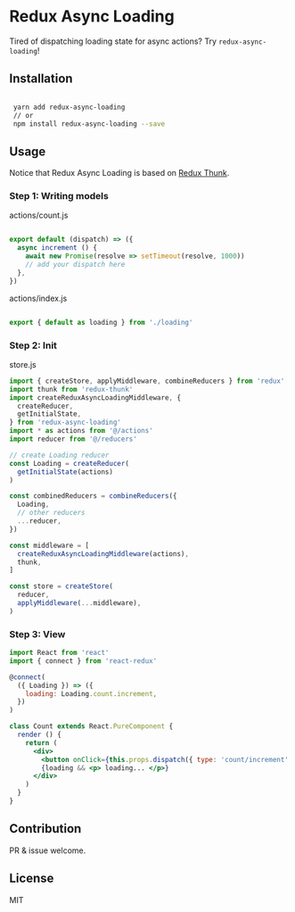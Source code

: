 # Redux Async Loading

Tired of dispatching loading state for async actions? Try `redux-async-loading`!

## Installation
``` bash

 yarn add redux-async-loading
 // or
 npm install redux-async-loading --save

```

## Usage
Notice that Redux Async Loading is based on [Redux Thunk](https://github.com/reduxjs/redux-thunk).


### Step 1: Writing models

actions/count.js

``` javascript

export default (dispatch) => ({
  async increment () {
    await new Promise(resolve => setTimeout(resolve, 1000))
    // add your dispatch here
  },
})

```

actions/index.js

``` javascript

export { default as loading } from './loading'

```

### Step 2: Init

store.js

``` javascript
import { createStore, applyMiddleware, combineReducers } from 'redux'
import thunk from 'redux-thunk'
import createReduxAsyncLoadingMiddleware, {
  createReducer,
  getInitialState,
} from 'redux-async-loading'
import * as actions from '@/actions'
import reducer from '@/reducers'

// create Loading reducer
const Loading = createReducer(
  getInitialState(actions)
)

const combinedReducers = combineReducers({
  Loading,
  // other reducers
  ...reducer,
})

const middleware = [
  createReduxAsyncLoadingMiddleware(actions),
  thunk,
]

const store = createStore(
  reducer,
  applyMiddleware(...middleware),
)
```

### Step 3: View

``` jsx
import React from 'react'
import { connect } from 'react-redux'

@connect(
  ({ Loading }) => ({
    loading: Loading.count.increment,
  })
)

class Count extends React.PureComponent {
  render () {
    return (
      <div>
        <button onClick={this.props.dispatch({ type: 'count/increment' })}> async action </button>
        {loading && <p> loading... </p>}
      </div>
    )
  }
}
```

## Contribution

PR & issue welcome.

## License

MIT
